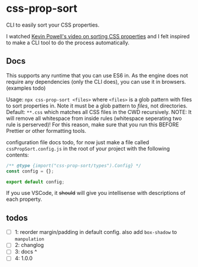 # css-prop-sort

CLI to easily sort your CSS properties.

I watched [Kevin Powell's video on sorting CSS properties](https://www.youtube.com/watch?v=3Y03OSNw6zo) and I felt inspired to make a CLI tool to do the process automatically.

## Docs

This supports any runtime that you can use ES6 in. As the engine does not require any dependencies (only the CLI does), you can use it in browsers. (examples todo)

Usage: `npx css-prop-sort <files>` where `<files>` is a glob pattern with files to sort properties in. Note it must be a glob pattern to _files_, not directories. Default: `**.css` which matches all CSS files in the CWD recursively. NOTE: It will remove all whitespace from inside rules (whitespace seperating two rule is perserved)! For this reason, make sure that you run this BEFORE Prettier or other formatting tools.

configuration file docs todo, for now just make a file called `cssPropSort.config.js` in the root of your project with the following contents:

```js
/** @type {import("css-prop-sort/types").Config} */
const config = {};

export default config;
```

If you use VSCode, it ~~should~~ will give you intellisense with descriptions of each property.

## todos

-   [ ] 1: reorder margin/padding in default config. also add `box-shadow` to `manpulation`
-   [ ] 2: changlog
-   [ ] 3: docs ^
-   [ ] 4: 1.0.0

